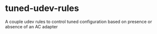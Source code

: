 # tuned-udev-rules
A couple udev rules to control tuned configuration based on presence or absence of an AC adapter
